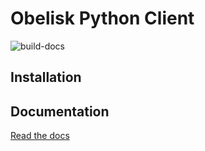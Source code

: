 # Obelisk Python Client

![build-docs](https://img.shields.io/github/workflow/status/predict-idlab/obelisk-python/pages%20build%20and%20deployment?label=docs)

## Installation

## Documentation

[Read the docs](https://predict-idlab.github.io/obelisk-python/)